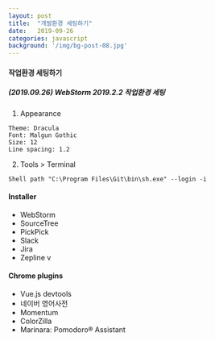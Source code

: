 ```yaml
---
layout: post
title:  "개발환경 세팅하기"
date:   2019-09-26
categories: javascript
background: '/img/bg-post-08.jpg'
---
```


#### 작업환경 세팅하기
##### (2019.09.26) WebStorm 2019.2.2 작업환경 세팅
1. Appearance
```
Theme: Dracula
Font: Malgun Gothic
Size: 12
Line spacing: 1.2
```

2. Tools > Terminal 
```
Shell path "C:\Program Files\Git\bin\sh.exe" --login -i
```
#### Installer

- WebStorm
- SourceTree
- PickPick
- Slack
- Jira
- Zepline
v

#### Chrome plugins

- Vue.js devtools
- 네이버 영어사전
- Momentum
- ColorZilla
- Marinara: Pomodoro® Assistant